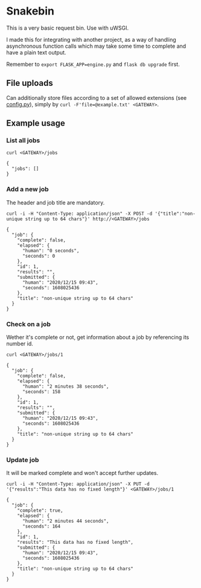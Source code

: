 # Snakebin

This is a very basic request bin. Use with uWSGI.

I made this for integrating with another project, as a way of handling asynchronous function calls which may take some time to complete and have a plain text output.

Remember to `export FLASK_APP=engine.py` and `flask db upgrade` first.

## File uploads

Can additionally store files according to a set of allowed extensions (see [config.py](config.py)), simply by `curl -F'file=@example.txt' <GATEWAY>`.

## Example usage

### List all jobs

`curl <GATEWAY>/jobs`

```
{
  "jobs": []
}
```

### Add a new job

The header and job title are mandatory.

`curl -i -H "Content-Type: application/json" -X POST -d '{"title":"non-unique string up to 64 chars"}' http://<GATEWAY>/jobs`

```
{
  "job": {
    "complete": false,
    "elapsed": {
      "human": "0 seconds",
      "seconds": 0
    },
    "id": 1,
    "results": "",
    "submitted": {
      "human": "2020/12/15 09:43",
      "seconds": 1608025436
    },
    "title": "non-unique string up to 64 chars"
  }
}
```

### Check on a job

Wether it's complete or not, get information about a job by referencing its number id.

`curl <GATEWAY>/jobs/1`

```
{
  "job": {
    "complete": false,
    "elapsed": {
      "human": "2 minutes 38 seconds",
      "seconds": 158
    },
    "id": 1,
    "results": "",
    "submitted": {
      "human": "2020/12/15 09:43",
      "seconds": 1608025436
    },
    "title": "non-unique string up to 64 chars"
  }
}
```

### Update job

It will be marked complete and won't accept further updates.

`curl -i -H "Content-Type: application/json" -X PUT -d '{"results":"This data has no fixed length"}' <GATEWAY>/jobs/1`

```
{
  "job": {
    "complete": true,
    "elapsed": {
      "human": "2 minutes 44 seconds",
      "seconds": 164
    },
    "id": 1,
    "results": "This data has no fixed length",
    "submitted": {
      "human": "2020/12/15 09:43",
      "seconds": 1608025436
    },
    "title": "non-unique string up to 64 chars"
  }
}
```

